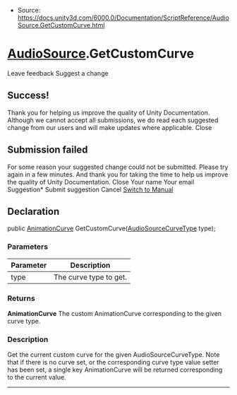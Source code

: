 * Source: https://docs.unity3d.com/6000.0/Documentation/ScriptReference/AudioSource.GetCustomCurve.html

#  [AudioSource](https://docs.unity3d.com/6000.0/Documentation/ScriptReference/AudioSource.html).GetCustomCurve
Leave feedback
Suggest a change
## Success!
Thank you for helping us improve the quality of Unity Documentation. Although we cannot accept all submissions, we do read each suggested change from our users and will make updates where applicable.
Close
## Submission failed
For some reason your suggested change could not be submitted. Please <a>try again</a> in a few minutes. And thank you for taking the time to help us improve the quality of Unity Documentation.
Close
Your name Your email Suggestion* Submit suggestion
Cancel
[Switch to Manual](https://docs.unity3d.com/6000.0/Documentation/Manual/class-AudioSource.html "Go to AudioSource Component in the Manual")
## Declaration
public [AnimationCurve](https://docs.unity3d.com/6000.0/Documentation/ScriptReference/AnimationCurve.html) GetCustomCurve([AudioSourceCurveType](https://docs.unity3d.com/6000.0/Documentation/ScriptReference/AudioSourceCurveType.html) type); 
### Parameters
Parameter | Description  
---|---  
type | The curve type to get.  
### Returns
**AnimationCurve** The custom AnimationCurve corresponding to the given curve type. 
### Description
Get the current custom curve for the given AudioSourceCurveType.
Note that if there is no curve set, or the corresponding curve type value setter has been set, a single key AnimationCurve will be returned corresponding to the current value.
* * *
